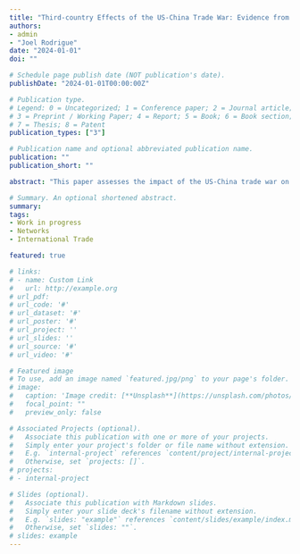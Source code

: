 ```yaml
---
title: "Third-country Effects of the US-China Trade War: Evidence from Importer-Exporter Linkages"
authors:
- admin
- "Joel Rodrigue"
date: "2024-01-01"
doi: ""

# Schedule page publish date (NOT publication's date).
publishDate: "2024-01-01T00:00:00Z"

# Publication type.
# Legend: 0 = Uncategorized; 1 = Conference paper; 2 = Journal article;
# 3 = Preprint / Working Paper; 4 = Report; 5 = Book; 6 = Book section;
# 7 = Thesis; 8 = Patent
publication_types: ["3"]

# Publication name and optional abbreviated publication name.
publication: ""
publication_short: ""

abstract: "This paper assesses the impact of the US-China trade war on multi-country importer-exporter networks in Latin America. We construct a novel dataset by matching transaction-level customs records from the *Import Genius* database on Mexico, Peru, Colombia and Chile from 2015 to mid-2020, which lends itself to new insights about third-country effects. Using information on the trading patterns of a firm's first- and second-order connections, we develop link-specific measures of direct and indirect exposure to the US-China trade war. We then quantify the degree to which upstream and downstream trade shocks affect the intensive and extensive margins of trade along the supply chain."

# Summary. An optional shortened abstract.
summary: 
tags: 
- Work in progress
- Networks 
- International Trade

featured: true

# links:
# - name: Custom Link
#   url: http://example.org
# url_pdf: 
# url_code: '#'
# url_dataset: '#'
# url_poster: '#'
# url_project: ''
# url_slides: ''
# url_source: '#'
# url_video: '#'

# Featured image
# To use, add an image named `featured.jpg/png` to your page's folder. 
# image:
#   caption: 'Image credit: [**Unsplash**](https://unsplash.com/photos/s9CC2SKySJM)'
#   focal_point: ""
#   preview_only: false

# Associated Projects (optional).
#   Associate this publication with one or more of your projects.
#   Simply enter your project's folder or file name without extension.
#   E.g. `internal-project` references `content/project/internal-project/index.md`.
#   Otherwise, set `projects: []`.
# projects:
# - internal-project

# Slides (optional).
#   Associate this publication with Markdown slides.
#   Simply enter your slide deck's filename without extension.
#   E.g. `slides: "example"` references `content/slides/example/index.md`.
#   Otherwise, set `slides: ""`.
# slides: example
---
```

